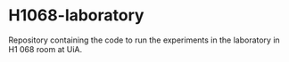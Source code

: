 # H1068-laboratory
Repository containing the code to run the experiments in the laboratory in H1 068 room at UiA. 
